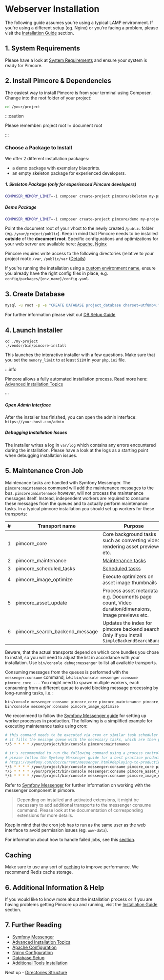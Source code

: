 # Webserver Installation

The following guide assumes you're using a typical LAMP environment. If you're using a different setup (eg. Nginx) or you're facing a problem, please visit the [Installation Guide](../../23_Installation_and_Upgrade/README.md) section.

## 1. System Requirements

Please have a look at [System Requirements](../../23_Installation_and_Upgrade/01_System_Requirements.md) and ensure your system is ready for Pimcore.

## 2. Install Pimcore & Dependencies

The easiest way to install Pimcore is from your terminal using Composer.
Change into the root folder of your project:
  
```bash
cd /your/project
```

:::caution

Please remember: project root != document root

:::

### Choose a Package to Install
We offer 2 different installation packages: 
* a demo package with exemplary blueprints.
* an empty skeleton package for experienced developers.

##### 1. Skeleton Package (only for experienced Pimcore developers)
```bash
COMPOSER_MEMORY_LIMIT=-1 composer create-project pimcore/skeleton my-project
```

##### Demo Package
```bash
COMPOSER_MEMORY_LIMIT=-1 composer create-project pimcore/demo my-project
```

Point the document root of your vhost to the newly created `/public` folder (eg. `/your/project/public`).
Keep in mind that Pimcore needs to be installed **outside** of the **document root**.
Specific configurations and optimizations for your web server are available here:
[Apache](../../23_Installation_and_Upgrade/03_System_Setup_and_Hosting/01_Apache_Configuration.md),
[Nginx](../../23_Installation_and_Upgrade/03_System_Setup_and_Hosting/02_Nginx_Configuration.md)

Pimcore requires write access to the following directories (relative to your project root): `/var`, `/public/var` ([Details](../../23_Installation_and_Upgrade/03_System_Setup_and_Hosting/03_File_Permissions.md))

If you're running the installation using a [custom environment name](../../21_Deployment/03_Configuration_Environments.md), ensure you already have the right config files in place, e.g. `config/packages/[env_name]/config.yaml`. 

## 3. Create Database

```bash
mysql -u root -p -e "CREATE DATABASE project_database charset=utf8mb4;"
```

For further information please visit out [DB Setup Guide](../../23_Installation_and_Upgrade/03_System_Setup_and_Hosting/05_DB_Setup.md)

## 4. Launch Installer

```
cd ./my-project
./vendor/bin/pimcore-install
```

This launches the interactive installer with a few questions. Make sure that you set the `memory_limit` to at least `512M` in your `php.ini` file.   

:::info

 Pimcore allows a fully automated installation process. Read more here: [Advanced Installation Topics](../02_Advanced_Installation_Topics/README.md)

:::

##### Open Admin Interface
After the installer has finished, you can open the admin interface: `https://your-host.com/admin`

##### Debugging Installation Issues

The installer writes a log in `var/log` which contains any errors encountered during the installation. Please have a look at the logs as a starting point when debugging installation issues.


## 5. Maintenance Cron Job

Maintenance tasks are handled with Symfony Messenger. The `pimcore:maintenance` command will add the maintenance
messages to the bus. `pimcore:maintenance` however, will not process the maintenance messages itself. Instead,
independent workers are required to consume these messages from the queues and to actually perform maintenance tasks.
In a typical pimcore installation you should set up workers for these transports:

| # | Transport name                 | Purpose                                                                                       |
|---|--------------------------------|-----------------------------------------------------------------------------------------------|
| 1 | pimcore_core                   | Core background tasks such as converting videos, rendering asset previews, etc.               |
| 2 | pimcore_maintenance            | [Maintenance tasks](../../20_Extending_Pimcore/16_Maintenance_Tasks.md)                       |
| 3 | pimcore_scheduled_tasks        | [Scheduled tasks](../../18_Tools_and_Features/03_Scheduling.md)                               |
| 4 | pimcore_image_optimize         | Execute optimizers on asset image thumbnails                                                     |
| 5 | pimcore_asset_update           | Process asset metadata e.g. Documents page count, Video duration/dimensions, Image previews etc. |
| 6 | pimcore_search_backend_message | Updates the index for pimcore backend search. Only if you install `SimpleBackendSearchBundle` |

Beware, that the actual transports depend on which core bundles you chose to install, so you will need to adjust the list
in accordance with your installation. Use `bin/console debug:messenger` to list all available transports.

Consuming messages from the queues is performed with the `messenger:consume` command, i.e.: `bin/console messenger:consume pimcore_core ...`
You might need to spawn multiple workers, each consuming from a different queue to avoid blocking message processing by long-running tasks,
i.e.:

```bash
bin/console messenger:consume pimcore_core pimcore_maintenance pimcore_scheduled_tasks pimcore_search_backend_message pimcore_asset_update
bin/console messenger:consume pimcore_image_optimize
```

We recommend to follow the [Symfony Messenger guide](https://symfony.com/doc/current/messenger.html#deploying-to-production) for setting up
worker processes in production. The following is a simplified example for executing maintenance tasks using cron:

```bash
# this command needs to be executed via cron or similar task scheduler
# it fills the message queue with the necessary tasks, which are then processed by messenger:consume
*/5 * * * * /your/project/bin/console pimcore:maintenance

# it's recommended to run the following command using a process control system like Supervisor
# please follow the Symfony Messenger guide for a best practice production setup: 
# https://symfony.com/doc/current/messenger.html#deploying-to-production
*/5 * * * * /your/project/bin/console messenger:consume pimcore_core pimcore_maintenance pimcore_scheduled_tasks pimcore_search_backend_message --time-limit=300
*/5 * * * * /your/project/bin/console messenger:consume pimcore_asset_update --time-limit=300
*/5 * * * * /your/project/bin/console messenger:consume pimcore_image_optimize --time-limit=300
```

Refer to [Symfony Messenger](../02_Advanced_Installation_Topics/01_Symfony_Messenger.md) for further information on working
with the messenger component in pimcore.

> Depending on installed and activated extensions, it might be necessary to add additional transports to the messenger consume command. Please look at the documentation of corresponding extensions for more details. 

Keep in mind that the cron job has to run as the same user as the web interface to avoid permission issues (eg. `www-data`).

For information about how to handle failed jobs, see this [section](../02_Advanced_Installation_Topics/01_Symfony_Messenger.md).

## Caching
Make sure to use any sort of [caching](https://pimcore.com/docs/platform/Pimcore/Development_Tools_and_Details/Cache/) to improve performance. We recommend Redis cache storage.

## 6. Additional Information & Help

If you would like to know more about the installation process or if you are having problems getting Pimcore up and running, visit the [Installation Guide](../../23_Installation_and_Upgrade/README.md) section.

## 7. Further Reading

- [Symfony Messenger](../02_Advanced_Installation_Topics/01_Symfony_Messenger.md)
- [Advanced Installation Topics](../02_Advanced_Installation_Topics/README.md)
- [Apache Configuration](../../23_Installation_and_Upgrade/03_System_Setup_and_Hosting/01_Apache_Configuration.md)
- [Nginx Configuration](../../23_Installation_and_Upgrade/03_System_Setup_and_Hosting/02_Nginx_Configuration.md)
- [Database Setup](../../23_Installation_and_Upgrade/03_System_Setup_and_Hosting/05_DB_Setup.md)
- [Additional Tools Installation](../../23_Installation_and_Upgrade/03_System_Setup_and_Hosting/06_Additional_Tools_Installation.md)

Next up - [Directories Structure](../03_Directory_Structure.md)
